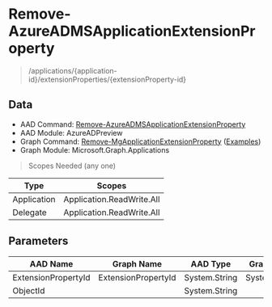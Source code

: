 # Remove-AzureADMSApplicationExtensionProperty

> /applications/{application-id}/extensionProperties/{extensionProperty-id}

## Data

+ AAD Command: [Remove-AzureADMSApplicationExtensionProperty](https://docs.microsoft.com/en-us/powershell/module/AzureADPreview/Remove-AzureADMSApplicationExtensionProperty)
+ AAD Module: AzureADPreview
+ Graph Command: [Remove-MgApplicationExtensionProperty](https://docs.microsoft.com/en-us/powershell/module/Microsoft.Graph.Applications/Remove-MgApplicationExtensionProperty) ([Examples](https://github.com/orgs/msgraph/discussions?discussions_q=Remove-MgApplicationExtensionProperty))
+ Graph Module: Microsoft.Graph.Applications

> Scopes Needed (any one)

|Type|Scopes|
|---|---|
|Application|Application.ReadWrite.All|
|Delegate|Application.ReadWrite.All|

## Parameters

|AAD Name|Graph Name|AAD Type|Graph Type|Infos|
|---|---|---|---|---|
|ExtensionPropertyId|ExtensionPropertyId|System.String|System.String||
|ObjectId||System.String|||

